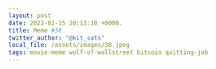 ```yaml
---
layout: post
date: 2022-02-15 20:13:10 +0000.
title: Meme #38
twitter_author: "@kit_sats"
local_file: /assets/images/38.jpeg
tags: movie-meme wolf-of-wallstreet bitcoin quitting-job
---
```

